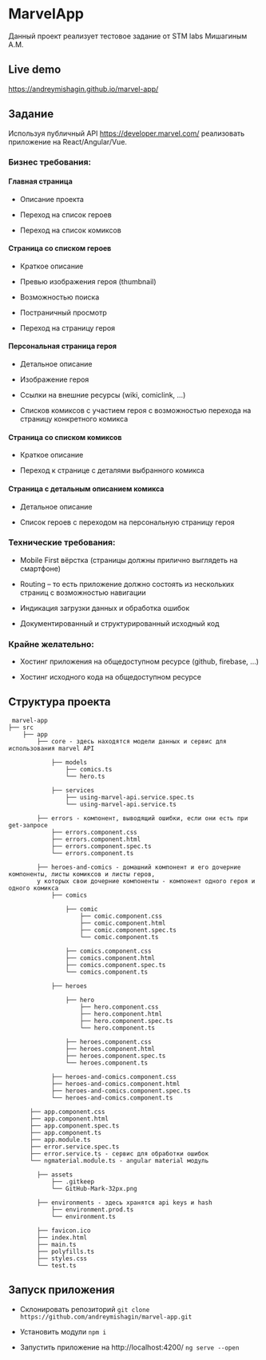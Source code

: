 # MarvelApp

Данный проект реализует тестовое задание от STM labs Мишагиным А.М.

## Live demo

https://andreymishagin.github.io/marvel-app/

## Задание

Используя публичный API https://developer.marvel.com/ реализовать приложение на React/Angular/Vue.

### Бизнес требования:

#### Главная страница

* Описание проекта

* Переход на список героев

* Переход на список комиксов

#### Страница со списком героев

* Краткое описание

* Превью изображения героя (thumbnail)

* Возможностью поиска

* Постраничный просмотр

* Переход на страницу героя

#### Персональная страница героя

* Детальное описание

* Изображение героя

* Ссылки на внешние ресурсы (wiki, comiclink, …)

* Списков комиксов с участием героя с возможностью перехода на страницу конкретного комикса

#### Страница со списком комиксов

* Краткое описание

* Переход к странице с деталями выбранного комикса

#### Страница с детальным описанием комикса

* Детальное описание

* Список героев с переходом на персональную страницу героя

### Технические требования:

* Mobile First вёрстка (страницы должны прилично выглядеть на смартфоне)

* Routing – то есть приложение должно состоять из нескольких страниц с возможностью навигации

* Индикация загрузки данных и обработка ошибок

* Документированный и структурированный исходный код

### Крайне желательно:

* Хостинг приложения на общедоступном ресурсе (github, firebase, …)

* Хостинг исходного кода на общедоступном ресурсе

## Структура проекта
```
 marvel-app
├── src
	├── app
        ├── core - здесь находятся модели данных и сервис для использования marvel API

            ├── models
                ├── comics.ts
                └── hero.ts

            ├── services
                ├── using-marvel-api.service.spec.ts
                └── using-marvel-api.service.ts

		├── errors - компонент, выводящий ошибки, если они есть при get-запросе
			├── errors.component.css
			├── errors.component.html
			├── errors.component.spec.ts
			└── errors.component.ts

		├── heroes-and-comics - домашний компонент и его дочерние компоненты, листы комиксов и листы геров, 
		у которых свои дочерние компоненты - компонент одного героя и одного комикса
			├── comics

				├── comic
					├── comic.component.css
					├── comic.component.html
					├── comic.component.spec.ts
					└── comic.component.ts

				├── comics.component.css
				├── comics.component.html
				├── comics.component.spec.ts
				└── comics.component.ts

			├── heroes

				├── hero
					├── hero.component.css
					├── hero.component.html
					├── hero.component.spec.ts
					└── hero.component.ts

				├── heroes.component.css
				├── heroes.component.html
				├── heroes.component.spec.ts
				└── heroes.component.ts

			├── heroes-and-comics.component.css
			├── heroes-and-comics.component.html
			├── heroes-and-comics.component.spec.ts
			└── heroes-and-comics.component.ts

      ├── app.component.css
      ├── app.component.html
      ├── app.component.spec.ts
	  ├── app.component.ts
	  ├── app.module.ts 
	  ├── error.service.spec.ts
	  ├── error.service.ts - сервис для обработки ошибок
	  └── ngmaterial.module.ts - angular material модуль

		├── assets
			├── .gitkeep
			└── GitHub-Mark-32px.png

		├── environments - здесь хранятся api keys и hash
			├── environment.prod.ts
			└── environment.ts

		├── favicon.ico
		├── index.html
		├── main.ts
		├── polyfills.ts
		├── styles.css
		└── test.ts
```
## Запуск приложения

* Склонировать репозиторий `git clone https://github.com/andreymishagin/marvel-app.git`

* Установить модули `npm i`

* Запустить приложение на http://localhost:4200/ `ng serve --open`